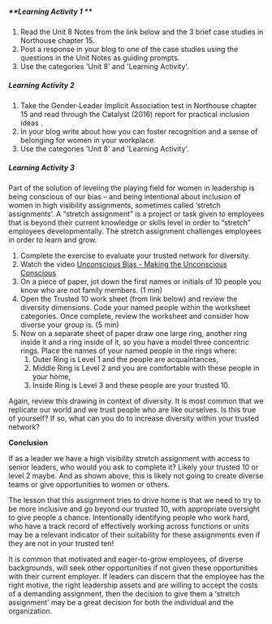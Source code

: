 ##### **Learning Activity 1 **

1. Read the Unit 8 Notes from the link below and the 3 brief case studies in Northouse chapter 15. 
2. Post a response in your blog to one of the case studies using the questions in the Unit Notes as guiding prompts. 
3. Use the categories 'Unit 8' and 'Learning Activity'.

##### **Learning Activity 2**

1. Take the Gender-Leader Implicit Association test in Northouse chapter 15 and read through the Catalyst \(2016\) report for practical inclusion ideas . 
2. In your blog write about how you can foster recognition and a sense of belonging for women in your workplace. 
3. Use the categories 'Unit 8' and 'Learning Activity'.

##### **Learning Activity 3**

Part of the solution of leveling the playing field for women in leadership is being conscious of our bias – and being intentional about inclusion of women in high visibility assignments, sometimes called ‘stretch assignments’.  A “stretch assignment” is a project or task given to employees that is beyond their current knowledge or skills level in order to “stretch” employees developmentally. The stretch assignment challenges employees in order to learn and grow.

1. Complete the exercise to evaluate your trusted network for diversity. 
2. Watch the video [Unconscious Bias - Making the Unconscious Conscious](https://youtu.be/NW5s_-Nl3JE)
3. On a piece of paper, jot down the first names or initials of 10 people you know who are not family members.  \(1 min\)
4. Open the Trusted 10 work sheet (from link below) and review the diversity dimensions. Code your named people within the worksheet categories.  Once complete, review the worksheet and consider how diverse your group is. \(5 min\)
5. Now on a separate sheet of paper draw one large ring, another ring inside it and a ring inside of it, so you have a model three concentric rings. Place the names of your named people in the rings where:
   1. Outer Ring is Level 1 and the people are acquaintances, 
   2. Middle Ring is Level 2 and you are comfortable with these people in your home,
   3. Inside Ring is Level 3 and these people are your trusted 10. 

Again, review this drawing in context of diversity. It is most common that we replicate our world and we trust people who are like ourselves.  Is this true of yourself? If so, what can you do to increase diversity within your trusted network?

**Conclusion**

If as a leader we have a high visibility stretch assignment with access to senior leaders, who would you ask to complete it?  Likely your trusted 10 or level 2 maybe. And as shown above, this is likely not going to create diverse teams or give opportunities to women or others.

The lesson that this assignment tries to drive home is that we need to try to be more inclusive and go beyond our trusted 10, with appropriate oversight to give people a chance. Intentionally identifying people who work hard, who have a track record of effectively working across functions or units may be a relevant indicator of their suitability for these assignments even if they are not in your trusted ten!

It is common that motivated and eager-to-grow employees, of diverse backgrounds, will seek other opportunities if not given these opportunities with their current employer. If leaders can discern that the employee has the right motive, the right leadership assets and are willing to accept the costs of a demanding assignment, then the decision to give them a ‘stretch assignment’ may be a great decision for both the individual and the organization.

